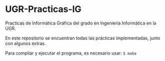 # UGR-Practicas-IG
Practicas de Informática Gráfica del grado en Ingeniería Informática en la UGR.

En este repositorio se encuentran todas las prácticas implementadas, junto con algunos extras.

Para compilar y ejecutar el programa, es necesario usar: ```$ make```
